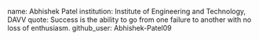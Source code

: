 name: Abhishek Patel
institution: Institute of Engineering and Technology, DAVV
quote: Success is the ability to go from one failure to another with no loss of enthusiasm.
github_user: Abhishek-Patel09
